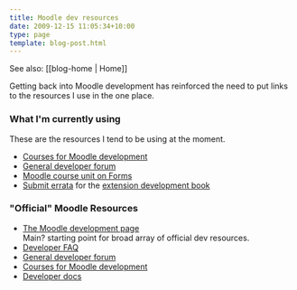 ```yaml
---
title: Moodle dev resources
date: 2009-12-15 11:05:34+10:00
type: page
template: blog-post.html
---
```


See also: [[blog-home | Home]]

Getting back into Moodle development has reinforced the need to put links to the resources I use in the one place.

### What I'm currently using

These are the resources I tend to be using at the moment.

- [Courses for Moodle development](http://dev.moodle.org/)
- [General developer forum](http://moodle.org/mod/forum/view.php?f=33)
- [Moodle course unit on Forms](http://dev.moodle.org/mod/resource/view.php?id=49)
- [Submit errata](https://www.packtpub.com/submit_errata/id/329) for the [extension development book](http://www.packtpub.com/moodle-1-9-extension-development/book)

### "Official" Moodle Resources

- [The Moodle development page](http://moodle.org/development/)  
    Main? starting point for broad array of official dev resources.
- [Developer FAQ](http://docs.moodle.org/en/Development:Developer_FAQ)
- [General developer forum](http://moodle.org/mod/forum/view.php?f=33)
- [Courses for Moodle development](http://dev.moodle.org/)
- [Developer docs](http://docs.moodle.org/en/Development)